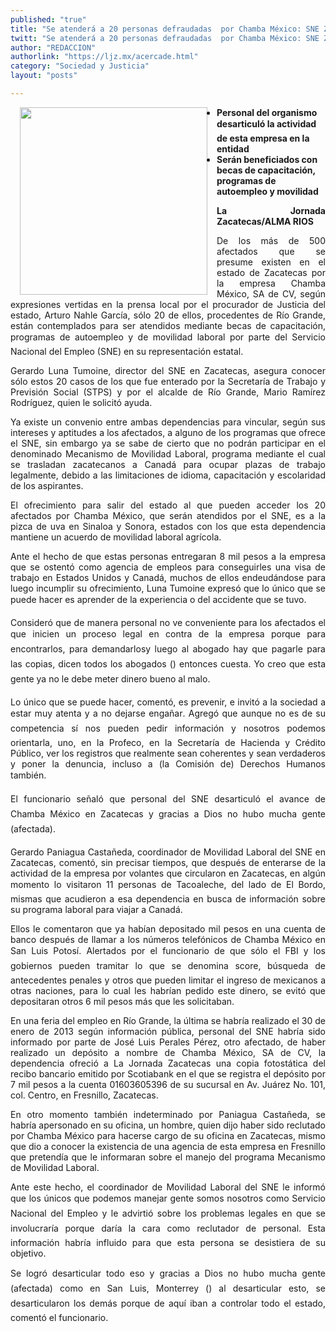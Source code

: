 ```yaml
---
published: "true"
title: "Se atenderá a 20 personas defraudadas  por Chamba México: SNE Zacatecas"
twitt: "Se atenderá a 20 personas defraudadas  por Chamba México: SNE Zacatecas"
author: "REDACCION"
authorlink: "https://ljz.mx/acercade.html"
category: "Sociedad y Justicia"
layout: "posts"

---
```


<img src="http://ljz.mx/images/stories/fotos_mayo2013/p6 chamba.jpg" border="0" width="300" style="margin-left: 15px; margin-right: 15px; float: left;" />

*   **Personal del organismo desarticuló la actividad de esta empresa en la entidad**
*   **Serán beneficiados con becas de capacitación, programas de autoempleo y movilidad**

<p style="text-align: justify;">
  <strong>La Jornada Zacatecas/ALMA RIOS</strong>
</p>

<p style="text-align: justify;">
  De los más de 500 afectados que se presume existen en el estado de Zacatecas por la empresa Chamba México, SA de CV, según expresiones vertidas en la prensa local por el procurador de Justicia del estado, Arturo Nahle García, sólo 20 de ellos, procedentes de Río Grande, están contemplados para ser atendidos mediante becas de capacitación, programas de autoempleo y de movilidad laboral por parte del Servicio Nacional del Empleo (SNE) en su representación estatal.
</p>

<p style="text-align: justify;">
  Gerardo Luna Tumoine, director del SNE en Zacatecas, asegura conocer sólo estos 20 casos de los que fue enterado por la Secretaría de Trabajo y Previsión Social (STPS) y por el alcalde de Río Grande, Mario Ramírez Rodríguez, quien le solicitó ayuda.
</p>

<p style="text-align: justify;">
  Ya existe un convenio entre ambas dependencias para vincular, según sus intereses y aptitudes a los afectados, a alguno de los programas que ofrece el SNE, sin embargo ya se sabe de cierto que no podrán participar en el denominado Mecanismo de Movilidad Laboral, programa mediante el cual se trasladan zacatecanos a Canadá para ocupar plazas de trabajo legalmente, debido a las limitaciones de idioma, capacitación y escolaridad de los aspirantes.
</p>

<p style="text-align: justify;">
  El ofrecimiento para salir del estado al que pueden acceder los 20 afectados por Chamba México, que serán atendidos por el SNE, es a la pizca de uva en Sinaloa y Sonora, estados con los que esta dependencia mantiene un acuerdo de movilidad laboral agrícola.
</p>

<p style="text-align: justify;">
  Ante el hecho de que estas personas entregaran 8 mil pesos a la empresa que se ostentó como agencia de empleos para conseguirles una visa de trabajo en Estados Unidos y Canadá, muchos de ellos endeudándose para luego incumplir su ofrecimiento, Luna Tumoine expresó que lo único que se puede hacer es aprender de la experiencia o del accidente que se tuvo.
</p>

<p style="text-align: justify;">
  Consideró que de manera personal no ve conveniente para los afectados el que inicien un proceso legal en contra de la empresa porque para encontrarlos, para demandarlosy luego al abogado hay que pagarle para las copias, dicen todos los abogados () entonces cuesta. Yo creo que esta gente ya no le debe meter dinero bueno al malo.
</p>

<p style="text-align: justify;">
  Lo único que se puede hacer, comentó, es prevenir, e invitó a la sociedad a estar muy atenta y a no dejarse engañar. Agregó que aunque no es de su competencia sí nos pueden pedir información y nosotros podemos orientarla, uno, en la Profeco, en la Secretaría de Hacienda y Crédito Público, ver los registros que realmente sean coherentes y sean verdaderos y poner la denuncia, incluso a (la Comisión de) Derechos Humanos también.
</p>

<p style="text-align: justify;">
  El funcionario señaló que personal del SNE desarticuló el avance de Chamba México en Zacatecas y gracias a Dios no hubo mucha gente (afectada).
</p>

<p style="text-align: justify;">
  Gerardo Paniagua Castañeda, coordinador de Movilidad Laboral del SNE en Zacatecas, comentó, sin precisar tiempos, que después de enterarse de la actividad de la empresa por volantes que circularon en Zacatecas, en algún momento lo visitaron 11 personas de Tacoaleche, del lado de El Bordo, mismas que acudieron a esa dependencia en busca de información sobre su programa laboral para viajar a Canadá.
</p>

<p style="text-align: justify;">
  Ellos le comentaron que ya habían depositado mil pesos en una cuenta de banco después de llamar a los números telefónicos de Chamba México en San Luis Potosí. Alertados por el funcionario de que sólo el FBI y los gobiernos pueden tramitar lo que se denomina score, búsqueda de antecedentes penales y otros que pueden limitar el ingreso de mexicanos a otras naciones, para lo cual les habrían pedido este dinero, se evitó que depositaran otros 6 mil pesos más que les solicitaban.
</p>

<p style="text-align: justify;">
  En una feria del empleo en Río Grande, la última se habría realizado el 30 de enero de 2013 según información pública, personal del SNE habría sido informado por parte de José Luis Perales Pérez, otro afectado, de haber realizado un depósito a nombre de Chamba México, SA de CV, la dependencia ofreció a La Jornada Zacatecas una copia fotostática del recibo bancario emitido por Scotiabank en el que se registra el depósito por 7 mil pesos a la cuenta 01603605396 de su sucursal en Av. Juárez No. 101, col. Centro, en Fresnillo, Zacatecas.
</p>

<p style="text-align: justify;">
  En otro momento también indeterminado por Paniagua Castañeda, se habría apersonado en su oficina, un hombre, quien dijo haber sido reclutado por Chamba México para hacerse cargo de su oficina en Zacatecas, mismo que dio a conocer la existencia de una agencia de esta empresa en Fresnillo que pretendía que le informaran sobre el manejo del programa Mecanismo de Movilidad Laboral.
</p>

<p style="text-align: justify;">
  Ante este hecho, el coordinador de Movilidad Laboral del SNE le informó que los únicos que podemos manejar gente somos nosotros como Servicio Nacional del Empleo y le advirtió sobre los problemas legales en que se involucraría porque daría la cara como reclutador de personal. Esta información habría influido para que esta persona se desistiera de su objetivo.
</p>

<p style="text-align: justify;">
  Se logró desarticular todo eso y gracias a Dios no hubo mucha gente (afectada) como en San Luis, Monterrey () al desarticular esto, se desarticularon los demás porque de aquí iban a controlar todo el estado, comentó el funcionario.
</p>
